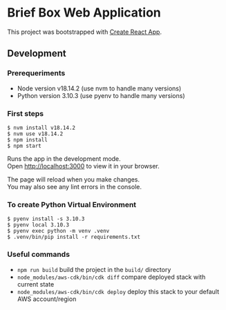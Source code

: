 # Brief Box Web Application

This project was bootstrapped with [Create React App](https://github.com/facebook/create-react-app).

## Development

### Prerequeriments

* Node version v18.14.2 (use nvm to handle many versions)
* Python version 3.10.3 (use pyenv to handle many versions)

### First steps

```
$ nvm install v18.14.2
$ nvm use v18.14.2
$ npm install
$ npm start
```

Runs the app in the development mode.\
Open [http://localhost:3000](http://localhost:3000) to view it in your browser.

The page will reload when you make changes.\
You may also see any lint errors in the console.

### To create Python Virtual Environment

```
$ pyenv install -s 3.10.3
$ pyenv local 3.10.3
$ pyenv exec python -m venv .venv
$ .venv/bin/pip install -r requirements.txt
```

### Useful commands

 * `npm run build` build the project in the `build/` directory
 * `node_modules/aws-cdk/bin/cdk diff` compare deployed stack with current state
 * `node_modules/aws-cdk/bin/cdk deploy` deploy this stack to your default AWS account/region
